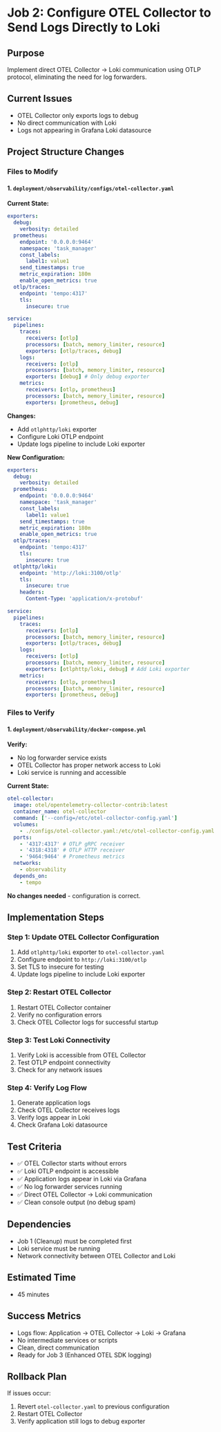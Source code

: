 # Job 2: Configure OTEL Collector to Send Logs Directly to Loki

## Purpose

Implement direct OTEL Collector → Loki communication using OTLP protocol, eliminating the need for log forwarders.

## Current Issues

- OTEL Collector only exports logs to debug
- No direct communication with Loki
- Logs not appearing in Grafana Loki datasource

## Project Structure Changes

### Files to Modify

#### 1. `deployment/observability/configs/otel-collector.yaml`

**Current State:**

```yaml
exporters:
  debug:
    verbosity: detailed
  prometheus:
    endpoint: '0.0.0.0:9464'
    namespace: 'task_manager'
    const_labels:
      label1: value1
    send_timestamps: true
    metric_expiration: 180m
    enable_open_metrics: true
  otlp/traces:
    endpoint: 'tempo:4317'
    tls:
      insecure: true

service:
  pipelines:
    traces:
      receivers: [otlp]
      processors: [batch, memory_limiter, resource]
      exporters: [otlp/traces, debug]
    logs:
      receivers: [otlp]
      processors: [batch, memory_limiter, resource]
      exporters: [debug] # Only debug exporter
    metrics:
      receivers: [otlp, prometheus]
      processors: [batch, memory_limiter, resource]
      exporters: [prometheus, debug]
```

**Changes:**

- Add `otlphttp/loki` exporter
- Configure Loki OTLP endpoint
- Update logs pipeline to include Loki exporter

**New Configuration:**

```yaml
exporters:
  debug:
    verbosity: detailed
  prometheus:
    endpoint: '0.0.0.0:9464'
    namespace: 'task_manager'
    const_labels:
      label1: value1
    send_timestamps: true
    metric_expiration: 180m
    enable_open_metrics: true
  otlp/traces:
    endpoint: 'tempo:4317'
    tls:
      insecure: true
  otlphttp/loki:
    endpoint: 'http://loki:3100/otlp'
    tls:
      insecure: true
    headers:
      Content-Type: 'application/x-protobuf'

service:
  pipelines:
    traces:
      receivers: [otlp]
      processors: [batch, memory_limiter, resource]
      exporters: [otlp/traces, debug]
    logs:
      receivers: [otlp]
      processors: [batch, memory_limiter, resource]
      exporters: [otlphttp/loki, debug] # Add Loki exporter
    metrics:
      receivers: [otlp, prometheus]
      processors: [batch, memory_limiter, resource]
      exporters: [prometheus, debug]
```

### Files to Verify

#### 1. `deployment/observability/docker-compose.yml`

**Verify:**

- No log forwarder service exists
- OTEL Collector has proper network access to Loki
- Loki service is running and accessible

**Current State:**

```yaml
otel-collector:
  image: otel/opentelemetry-collector-contrib:latest
  container_name: otel-collector
  command: ['--config=/etc/otel-collector-config.yaml']
  volumes:
    - ./configs/otel-collector.yaml:/etc/otel-collector-config.yaml
  ports:
    - '4317:4317' # OTLP gRPC receiver
    - '4318:4318' # OTLP HTTP receiver
    - '9464:9464' # Prometheus metrics
  networks:
    - observability
  depends_on:
    - tempo
```

**No changes needed** - configuration is correct.

## Implementation Steps

### Step 1: Update OTEL Collector Configuration

1. Add `otlphttp/loki` exporter to `otel-collector.yaml`
2. Configure endpoint to `http://loki:3100/otlp`
3. Set TLS to insecure for testing
4. Update logs pipeline to include Loki exporter

### Step 2: Restart OTEL Collector

1. Restart OTEL Collector container
2. Verify no configuration errors
3. Check OTEL Collector logs for successful startup

### Step 3: Test Loki Connectivity

1. Verify Loki is accessible from OTEL Collector
2. Test OTLP endpoint connectivity
3. Check for any network issues

### Step 4: Verify Log Flow

1. Generate application logs
2. Check OTEL Collector receives logs
3. Verify logs appear in Loki
4. Check Grafana Loki datasource

## Test Criteria

- ✅ OTEL Collector starts without errors
- ✅ Loki OTLP endpoint is accessible
- ✅ Application logs appear in Loki via Grafana
- ✅ No log forwarder services running
- ✅ Direct OTEL Collector → Loki communication
- ✅ Clean console output (no debug spam)

## Dependencies

- Job 1 (Cleanup) must be completed first
- Loki service must be running
- Network connectivity between OTEL Collector and Loki

## Estimated Time

- 45 minutes

## Success Metrics

- Logs flow: Application → OTEL Collector → Loki → Grafana
- No intermediate services or scripts
- Clean, direct communication
- Ready for Job 3 (Enhanced OTEL SDK logging)

## Rollback Plan

If issues occur:

1. Revert `otel-collector.yaml` to previous configuration
2. Restart OTEL Collector
3. Verify application still logs to debug exporter
